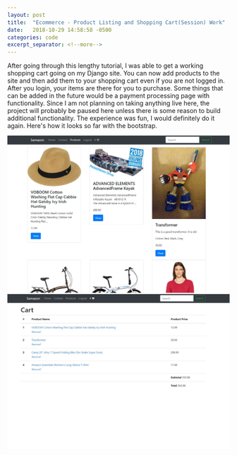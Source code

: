 ```yaml
---
layout: post
title:  "Ecommerce - Product Listing and Shopping Cart(Session) Work"
date:   2018-10-29 14:58:58 -0500
categories: code
excerpt_separator: <!--more-->
---
```

After going through this lengthy tutorial, I was able to get a working shopping cart going on my Django site.  You can now add products to the site and then add them to your shopping cart even if you are not logged in.  After you login, your items are there for you to purchase.  Some things that can be added in the future would be a payment processing page with functionality.  Since I am not planning on taking anything live here, the project will probably be paused here unless there is some reason to build additional functionality.  The experience was fun, I would definitely do it again.  Here's how it looks so far with the bootstrap.  




![useful image](https://raw.githubusercontent.com/smandekar1/blog/gh-pages/assets/Capture1.JPG)
![useful image](https://raw.githubusercontent.com/smandekar1/blog/gh-pages/assets/Capture2.JPG)




